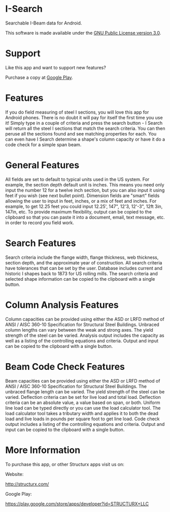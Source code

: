 I-Search
========

Searchable I-Beam data for Android.

This software is made available under the [GNU Public License version 3.0](http://www.gnu.org/licenses/gpl.txt).


Support
=======

Like this app and want to support new features?  

Purchase a copy at [Google Play](https://play.google.com/store/apps/developer?id=STRUCTURX+LLC).

Features
========
If you do field measuring of steel I sections, you will love this app for Android phones. There is no doubt it will pay for itself the first time you use it! Simply type in a couple of criteria and press the search button - I Search will return all the steel I sections that match the search criteria. You can then peruse all the sections found and see matching properties for each. You can even have I Search determine a shape's column capacity or have it do a code check for a simple span beam.	

General Features
================
All fields are set to default to typical units used in the US system. For example, the section depth default unit is inches. This means you need only input the number 12 for a twelve inch section, but you can also input it using feet if you wish (see next bullet point).
Dimension fields are "smart" fields allowing the user to input in feet, inches, or a mix of feet and inches. For example, to get 12.25 feet you could input 12.25', 147", 12'3, 12'-3", 12ft 3in, 147in, etc.
To provide maximum flexibility, output can be copied to the clipboard so that you can paste it into a document, email, text message, etc. in order to record you field work.

Search Features
===============
Search criteria include the flange width, flange thickness, web thickness, section depth, and the approximate year of construction.
All search criteria have tolerances that can be set by the user.
Database includes current and historic I shapes back to 1873 for US rolling mills.
The search criteria and selected shape information can be copied to the clipboard with a single button.

Column Analysis Features
========================
Column capacities can be provided using either the ASD or LRFD method of ANSI / AISC 360-10 Specification for Structural Steel Buildings.
Unbraced column lengths can vary between the weak and strong axes.
The yield strength of the steel can be varied.
Analysis output includes the capacity as well as a listing of the controlling equations and criteria.
Output and input can be copied to the clipboard with a single button.

Beam Code Check Features
========================
Beam capacities can be provided using either the ASD or LRFD method of ANSI / AISC 360-10 Specification for Structural Steel Buildings.
The unbraced flange length can be varied.
The yield strength of the steel can be varied.
Deflection criteria can be set for live load and total load.
Deflection criteria can be an absolute value, a value based on span, or both.
Uniform line load can be typed directly or you can use the load calculator tool.
The load calculator tool takes a tributary width and applies it to both the dead load and live loads in pounds per square foot to get line load.
Code check output includes a listing of the controlling equations and criteria.
Output and input can be copied to the clipboard with a single button.



More Information
================

To purchase this app, or other Structurx apps visit us on:

Website:

http://structurx.com/

Google Play:  

https://play.google.com/store/apps/developer?id=STRUCTURX+LLC
